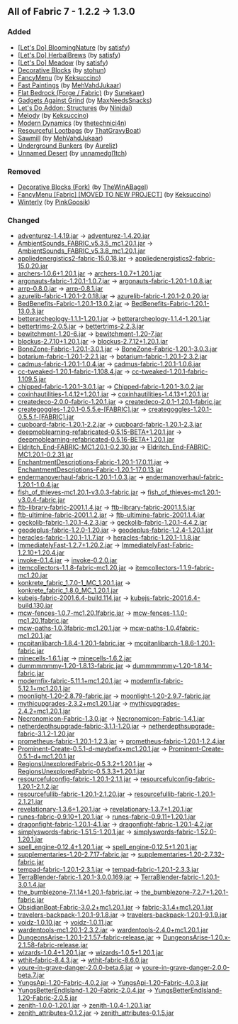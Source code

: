 ## All of Fabric 7 - 1.2.2 -> 1.3.0

### Added

  * [[Let's Do] BloomingNature](https://www.curseforge.com/minecraft/mc-mods/bloomingnature) (by [satisfy](https://www.curseforge.com/members/satisfy/projects))
  * [[Let's Do] HerbalBrews](https://www.curseforge.com/minecraft/mc-mods/lets-do-herbal-brews) (by [satisfy](https://www.curseforge.com/members/satisfy/projects))
  * [[Let's Do] Meadow](https://www.curseforge.com/minecraft/mc-mods/lets-do-meadow) (by [satisfy](https://www.curseforge.com/members/satisfy/projects))
  * [Decorative Blocks](https://www.curseforge.com/minecraft/mc-mods/decorative-blocks) (by [stohun](https://www.curseforge.com/members/stohun/projects))
  * [FancyMenu](https://www.curseforge.com/minecraft/mc-mods/fancymenu) (by [Keksuccino](https://www.curseforge.com/members/Keksuccino/projects))
  * [Fast Paintings](https://www.curseforge.com/minecraft/mc-mods/fast-paintings) (by [MehVahdJukaar](https://www.curseforge.com/members/MehVahdJukaar/projects))
  * [Flat Bedrock (Forge / Fabric)](https://www.curseforge.com/minecraft/mc-mods/flat-bedrock) (by [Sunekaer](https://www.curseforge.com/members/Sunekaer/projects))
  * [Gadgets Against Grind](https://www.curseforge.com/minecraft/mc-mods/gag) (by [MaxNeedsSnacks](https://www.curseforge.com/members/MaxNeedsSnacks/projects))
  * [Let's Do Addon: Structures](https://www.curseforge.com/minecraft/mc-mods/lets-do-addon-structures) (by [Ninjdai](https://www.curseforge.com/members/Ninjdai/projects))
  * [Melody](https://www.curseforge.com/minecraft/mc-mods/melody) (by [Keksuccino](https://www.curseforge.com/members/Keksuccino/projects))
  * [Modern Dynamics](https://www.curseforge.com/minecraft/mc-mods/modern-dynamics) (by [thetechnici4n](https://www.curseforge.com/members/thetechnici4n/projects))
  * [Resourceful Lootbags](https://www.curseforge.com/minecraft/mc-mods/resourceful-lootbags) (by [ThatGravyBoat](https://www.curseforge.com/members/ThatGravyBoat/projects))
  * [Sawmill](https://www.curseforge.com/minecraft/mc-mods/sawmill) (by [MehVahdJukaar](https://www.curseforge.com/members/MehVahdJukaar/projects))
  * [Underground Bunkers](https://www.curseforge.com/minecraft/mc-mods/underground-bunkers) (by [Aureljz](https://www.curseforge.com/members/Aureljz/projects))
  * [Unnamed Desert](https://www.curseforge.com/minecraft/mc-mods/unnamed-desert) (by [unnamedgl1tch](https://www.curseforge.com/members/unnamedgl1tch/projects))

### Removed

  * [Decorative Blocks (Fork)](https://www.curseforge.com/minecraft/mc-mods/decorative-blocks-fork) (by [TheWinABagel](https://www.curseforge.com/members/TheWinABagel/projects))
  * [FancyMenu [Fabric] [MOVED TO NEW PROJECT]](https://www.curseforge.com/minecraft/mc-mods/fancymenu-fabric) (by [Keksuccino](https://www.curseforge.com/members/Keksuccino/projects))
  * [Winterly](https://www.curseforge.com/minecraft/mc-mods/winterly) (by [PinkGoosik](https://www.curseforge.com/members/PinkGoosik/projects))

### Changed

  * [adventurez-1.4.19.jar](https://www.curseforge.com/minecraft/mc-mods/adventurez/files/4728085) -> [adventurez-1.4.20.jar](https://www.curseforge.com/minecraft/mc-mods/adventurez/files/5043014)
  * [AmbientSounds_FABRIC_v5.3.5_mc1.20.1.jar](https://www.curseforge.com/minecraft/mc-mods/ambientsounds/files/4887927) -> [AmbientSounds_FABRIC_v5.3.8_mc1.20.1.jar](https://www.curseforge.com/minecraft/mc-mods/ambientsounds/files/5056172)
  * [appliedenergistics2-fabric-15.0.18.jar](https://www.curseforge.com/minecraft/mc-mods/applied-energistics-2/files/4997777) -> [appliedenergistics2-fabric-15.0.20.jar](https://www.curseforge.com/minecraft/mc-mods/applied-energistics-2/files/5032126)
  * [archers-1.0.6+1.20.1.jar](https://www.curseforge.com/minecraft/mc-mods/archers/files/4873384) -> [archers-1.0.7+1.20.1.jar](https://www.curseforge.com/minecraft/mc-mods/archers/files/5031606)
  * [argonauts-fabric-1.20.1-1.0.7.jar](https://www.curseforge.com/minecraft/mc-mods/argonauts/files/4944412) -> [argonauts-fabric-1.20.1-1.0.8.jar](https://www.curseforge.com/minecraft/mc-mods/argonauts/files/5073367)
  * [arrp-0.8.0.jar](https://www.curseforge.com/minecraft/mc-mods/arrp/files/4706509) -> [arrp-0.8.1.jar](https://www.curseforge.com/minecraft/mc-mods/arrp/files/5018841)
  * [azurelib-fabric-1.20.1-2.0.18.jar](https://www.curseforge.com/minecraft/mc-mods/azurelib/files/4978793) -> [azurelib-fabric-1.20.1-2.0.20.jar](https://www.curseforge.com/minecraft/mc-mods/azurelib/files/5069934)
  * [BedBenefits-Fabric-1.20.1-13.0.2.jar](https://www.curseforge.com/minecraft/mc-mods/bed-benefits/files/4714732) -> [BedBenefits-Fabric-1.20.1-13.0.3.jar](https://www.curseforge.com/minecraft/mc-mods/bed-benefits/files/5057449)
  * [betterarcheology-1.1.1-1.20.1.jar](https://www.curseforge.com/minecraft/mc-mods/better-archeology/files/4952165) -> [betterarcheology-1.1.4-1.20.1.jar](https://www.curseforge.com/minecraft/mc-mods/better-archeology/files/5074873)
  * [bettertrims-2.0.5.jar](https://www.curseforge.com/minecraft/mc-mods/better-trims/files/4874502) -> [bettertrims-2.2.3.jar](https://www.curseforge.com/minecraft/mc-mods/better-trims/files/5072208)
  * [bewitchment-1.20-6.jar](https://www.curseforge.com/minecraft/mc-mods/bewitchment/files/4712975) -> [bewitchment-1.20-7.jar](https://www.curseforge.com/minecraft/mc-mods/bewitchment/files/5017964)
  * [blockus-2.7.10+1.20.1.jar](https://www.curseforge.com/minecraft/mc-mods/blockus/files/4954628) -> [blockus-2.7.12+1.20.1.jar](https://www.curseforge.com/minecraft/mc-mods/blockus/files/5067058)
  * [BoneZone-Fabric-1.20.1-3.0.1.jar](https://www.curseforge.com/minecraft/mc-mods/bone-zone/files/4722731) -> [BoneZone-Fabric-1.20.1-3.0.3.jar](https://www.curseforge.com/minecraft/mc-mods/bone-zone/files/5038086)
  * [botarium-fabric-1.20.1-2.2.1.jar](https://www.curseforge.com/minecraft/mc-mods/botarium/files/4831435) -> [botarium-fabric-1.20.1-2.3.2.jar](https://www.curseforge.com/minecraft/mc-mods/botarium/files/5066855)
  * [cadmus-fabric-1.20.1-1.0.4.jar](https://www.curseforge.com/minecraft/mc-mods/cadmus/files/4991172) -> [cadmus-fabric-1.20.1-1.0.6.jar](https://www.curseforge.com/minecraft/mc-mods/cadmus/files/5072700)
  * [cc-tweaked-1.20.1-fabric-1.108.4.jar](https://www.curseforge.com/minecraft/mc-mods/cc-tweaked/files/4823492) -> [cc-tweaked-1.20.1-fabric-1.109.5.jar](https://www.curseforge.com/minecraft/mc-mods/cc-tweaked/files/5072631)
  * [chipped-fabric-1.20.1-3.0.1.jar](https://www.curseforge.com/minecraft/mc-mods/chipped/files/4634858) -> [Chipped-fabric-1.20.1-3.0.2.jar](https://www.curseforge.com/minecraft/mc-mods/chipped/files/5075737)
  * [coxinhautilities-1.4.12+1.20.1.jar](https://www.curseforge.com/minecraft/mc-mods/coxinha-utilities/files/4782377) -> [coxinhautilities-1.4.13+1.20.1.jar](https://www.curseforge.com/minecraft/mc-mods/coxinha-utilities/files/5021524)
  * [createdeco-2.0.0-fabric-1.20.1.jar](https://www.curseforge.com/minecraft/mc-mods/create-deco-fabric/files/4931869) -> [createdeco-2.0.1-1.20.1-fabric.jar](https://www.curseforge.com/minecraft/mc-mods/create-deco-fabric/files/5050591)
  * [creategoggles-1.20.1-0.5.5.e-[FABRIC].jar](https://www.curseforge.com/minecraft/mc-mods/create-goggles/files/4803194) -> [creategoggles-1.20.1-0.5.5.f-[FABRIC].jar](https://www.curseforge.com/minecraft/mc-mods/create-goggles/files/5063150)
  * [cupboard-fabric-1.20.1-2.2.jar](https://www.curseforge.com/minecraft/mc-mods/cupboard/files/4979374) -> [cupboard-fabric-1.20.1-2.3.jar](https://www.curseforge.com/minecraft/mc-mods/cupboard/files/5063789)
  * [deepmoblearning-refabricated-0.5.15-BETA+1.20.1.jar](https://www.curseforge.com/minecraft/mc-mods/deep-mob-learning-refabricated/files/4857532) -> [deepmoblearning-refabricated-0.5.16-BETA+1.20.1.jar](https://www.curseforge.com/minecraft/mc-mods/deep-mob-learning-refabricated/files/5032813)
  * [Eldritch_End-FABRIC-MC1.20.1-0.2.30.jar](https://www.curseforge.com/minecraft/mc-mods/eldritch-end/files/4932414) -> [Eldritch_End-FABRIC-MC1.20.1-0.2.31.jar](https://www.curseforge.com/minecraft/mc-mods/eldritch-end/files/5035580)
  * [EnchantmentDescriptions-Fabric-1.20.1-17.0.11.jar](https://www.curseforge.com/minecraft/mc-mods/enchantment-descriptions/files/4975191) -> [EnchantmentDescriptions-Fabric-1.20.1-17.0.13.jar](https://www.curseforge.com/minecraft/mc-mods/enchantment-descriptions/files/5015030)
  * [endermanoverhaul-fabric-1.20.1-1.0.3.jar](https://www.curseforge.com/minecraft/mc-mods/enderman-overhaul/files/4895681) -> [endermanoverhaul-fabric-1.20.1-1.0.4.jar](https://www.curseforge.com/minecraft/mc-mods/enderman-overhaul/files/5019622)
  * [fish_of_thieves-mc1.20.1-v3.0.3-fabric.jar](https://www.curseforge.com/minecraft/mc-mods/fish-of-thieves/files/4958329) -> [fish_of_thieves-mc1.20.1-v3.0.4-fabric.jar](https://www.curseforge.com/minecraft/mc-mods/fish-of-thieves/files/5058745)
  * [ftb-library-fabric-2001.1.4.jar](https://www.curseforge.com/minecraft/mc-mods/ftb-library-fabric/files/4864328) -> [ftb-library-fabric-2001.1.5.jar](https://www.curseforge.com/minecraft/mc-mods/ftb-library-fabric/files/5051952)
  * [ftb-ultimine-fabric-2001.1.2.jar](https://www.curseforge.com/minecraft/mc-mods/ftb-ultimine-fabric/files/4597011) -> [ftb-ultimine-fabric-2001.1.4.jar](https://www.curseforge.com/minecraft/mc-mods/ftb-ultimine-fabric/files/5005004)
  * [geckolib-fabric-1.20.1-4.2.3.jar](https://www.curseforge.com/minecraft/mc-mods/geckolib/files/4756690) -> [geckolib-fabric-1.20.1-4.4.2.jar](https://www.curseforge.com/minecraft/mc-mods/geckolib/files/5060411)
  * [geodeplus-fabric-1.2.0-1.20.jar](https://www.curseforge.com/minecraft/mc-mods/geode-plus/files/4590943) -> [geodeplus-fabric-1.2.4-1.20.1.jar](https://www.curseforge.com/minecraft/mc-mods/geode-plus/files/4876638)
  * [heracles-fabric-1.20.1-1.1.7.jar](https://www.curseforge.com/minecraft/mc-mods/heracles/files/4957762) -> [heracles-fabric-1.20.1-1.1.8.jar](https://www.curseforge.com/minecraft/mc-mods/heracles/files/5047317)
  * [ImmediatelyFast-1.2.7+1.20.2.jar](https://www.curseforge.com/minecraft/mc-mods/immediatelyfast/files/4855541) -> [ImmediatelyFast-Fabric-1.2.10+1.20.4.jar](https://www.curseforge.com/minecraft/mc-mods/immediatelyfast/files/5076081)
  * [invoke-0.1.4.jar](https://www.curseforge.com/minecraft/mc-mods/invocations-spell-engine/files/4929376) -> [invoke-0.2.0.jar](https://www.curseforge.com/minecraft/mc-mods/invocations-spell-engine/files/5033446)
  * [itemcollectors-1.1.8-fabric-mc1.20.jar](https://www.curseforge.com/minecraft/mc-mods/item-collectors/files/4625330) -> [itemcollectors-1.1.9-fabric-mc1.20.jar](https://www.curseforge.com/minecraft/mc-mods/item-collectors/files/5002805)
  * [konkrete_fabric_1.7.0-1_MC_1.20.1.jar](https://www.curseforge.com/minecraft/mc-mods/konkrete-fabric/files/4805619) -> [konkrete_fabric_1.8.0_MC_1.20.1.jar](https://www.curseforge.com/minecraft/mc-mods/konkrete-fabric/files/5028401)
  * [kubejs-fabric-2001.6.4-build.114.jar](https://www.curseforge.com/minecraft/mc-mods/kubejs/files/4948966) -> [kubejs-fabric-2001.6.4-build.130.jar](https://www.curseforge.com/minecraft/mc-mods/kubejs/files/5064769)
  * [mcw-fences-1.0.7-mc1.20.1fabric.jar](https://www.curseforge.com/minecraft/mc-mods/macaws-fences-and-walls/files/4605516) -> [mcw-fences-1.1.0-mc1.20.1fabric.jar](https://www.curseforge.com/minecraft/mc-mods/macaws-fences-and-walls/files/5045032)
  * [mcw-paths-1.0.3fabric-mc1.20.1.jar](https://www.curseforge.com/minecraft/mc-mods/macaws-paths-and-pavings/files/4585104) -> [mcw-paths-1.0.4fabric-mc1.20.1.jar](https://www.curseforge.com/minecraft/mc-mods/macaws-paths-and-pavings/files/5054857)
  * [mcpitanlibarch-1.8.4-1.20.1-fabric.jar](https://www.curseforge.com/minecraft/mc-mods/mcpitanlibarch/files/4905805) -> [mcpitanlibarch-1.8.6-1.20.1-fabric.jar](https://www.curseforge.com/minecraft/mc-mods/mcpitanlibarch/files/5069434)
  * [minecells-1.6.1.jar](https://www.curseforge.com/minecraft/mc-mods/minecells/files/4997123) -> [minecells-1.6.2.jar](https://www.curseforge.com/minecraft/mc-mods/minecells/files/5010215)
  * [dummmmmmy-1.20-1.8.13-fabric.jar](https://www.curseforge.com/minecraft/mc-mods/mmmmmmmmmmmm/files/4930215) -> [dummmmmmy-1.20-1.8.14-fabric.jar](https://www.curseforge.com/minecraft/mc-mods/mmmmmmmmmmmm/files/5051317)
  * [modernfix-fabric-5.11.1+mc1.20.1.jar](https://www.curseforge.com/minecraft/mc-mods/modernfix/files/4980928) -> [modernfix-fabric-5.12.1+mc1.20.1.jar](https://www.curseforge.com/minecraft/mc-mods/modernfix/files/5027103)
  * [moonlight-1.20-2.8.79-fabric.jar](https://www.curseforge.com/minecraft/mc-mods/selene/files/5000806) -> [moonlight-1.20-2.9.7-fabric.jar](https://www.curseforge.com/minecraft/mc-mods/selene/files/5068159)
  * [mythicupgrades-2.3.2+mc1.20.1.jar](https://www.curseforge.com/minecraft/mc-mods/mythic-upgrades/files/4817527) -> [mythicupgrades-2.4.2+mc1.20.1.jar](https://www.curseforge.com/minecraft/mc-mods/mythic-upgrades/files/5058565)
  * [Necronomicon-Fabric-1.3.0.jar](https://www.curseforge.com/minecraft/mc-mods/necronomicon/files/4857981) -> [Necronomicon-Fabric-1.4.1.jar](https://www.curseforge.com/minecraft/mc-mods/necronomicon/files/5041803)
  * [netherdepthsupgrade-fabric-3.1.1-1.20.jar](https://www.curseforge.com/minecraft/mc-mods/nether-depths-upgrade/files/4815048) -> [netherdepthsupgrade-fabric-3.1.2-1.20.jar](https://www.curseforge.com/minecraft/mc-mods/nether-depths-upgrade/files/5026086)
  * [prometheus-fabric-1.20.1-1.2.3.jar](https://www.curseforge.com/minecraft/mc-mods/prometheus/files/4937058) -> [prometheus-fabric-1.20.1-1.2.4.jar](https://www.curseforge.com/minecraft/mc-mods/prometheus/files/5072559)
  * [Prominent-Create-0.5.1-d-maybefix+mc1.20.1.jar](https://www.curseforge.com/minecraft/mc-mods/prominent-create/files/4895793) -> [Prominent-Create-0.5.1-d+mc1.20.1.jar](https://www.curseforge.com/minecraft/mc-mods/prominent-create/files/5051183)
  * [RegionsUnexploredFabric-0.5.3.2+1.20.1.jar](https://www.curseforge.com/minecraft/mc-mods/regions-unexplored/files/4968690) -> [RegionsUnexploredFabric-0.5.3.3+1.20.1.jar](https://www.curseforge.com/minecraft/mc-mods/regions-unexplored/files/5012053)
  * [resourcefulconfig-fabric-1.20.1-2.1.1.jar](https://www.curseforge.com/minecraft/mc-mods/resourceful-config/files/5001773) -> [resourcefulconfig-fabric-1.20.1-2.1.2.jar](https://www.curseforge.com/minecraft/mc-mods/resourceful-config/files/5020442)
  * [resourcefullib-fabric-1.20.1-2.1.20.jar](https://www.curseforge.com/minecraft/mc-mods/resourceful-lib/files/4973824) -> [resourcefullib-fabric-1.20.1-2.1.21.jar](https://www.curseforge.com/minecraft/mc-mods/resourceful-lib/files/5070630)
  * [revelationary-1.3.6+1.20.1.jar](https://www.curseforge.com/minecraft/mc-mods/revelationary/files/4940008) -> [revelationary-1.3.7+1.20.1.jar](https://www.curseforge.com/minecraft/mc-mods/revelationary/files/5062851)
  * [runes-fabric-0.9.10+1.20.1.jar](https://www.curseforge.com/minecraft/mc-mods/rune-crafting/files/4695960) -> [runes-fabric-0.9.11+1.20.1.jar](https://www.curseforge.com/minecraft/mc-mods/rune-crafting/files/5032348)
  * [dragonfight-fabric-1.20.1-4.1.jar](https://www.curseforge.com/minecraft/mc-mods/savage-ender-dragon/files/4751119) -> [dragonfight-fabric-1.20.1-4.2.jar](https://www.curseforge.com/minecraft/mc-mods/savage-ender-dragon/files/5064916)
  * [simplyswords-fabric-1.51.5-1.20.1.jar](https://www.curseforge.com/minecraft/mc-mods/simply-swords/files/4814160) -> [simplyswords-fabric-1.52.0-1.20.1.jar](https://www.curseforge.com/minecraft/mc-mods/simply-swords/files/5064135)
  * [spell_engine-0.12.4+1.20.1.jar](https://www.curseforge.com/minecraft/mc-mods/spell-engine/files/4873380) -> [spell_engine-0.12.5+1.20.1.jar](https://www.curseforge.com/minecraft/mc-mods/spell-engine/files/5031430)
  * [supplementaries-1.20-2.7.17-fabric.jar](https://www.curseforge.com/minecraft/mc-mods/supplementaries/files/4995506) -> [supplementaries-1.20-2.7.32-fabric.jar](https://www.curseforge.com/minecraft/mc-mods/supplementaries/files/5068153)
  * [tempad-fabric-1.20.1-2.3.1.jar](https://www.curseforge.com/minecraft/mc-mods/tempad/files/4972958) -> [tempad-fabric-1.20.1-2.3.3.jar](https://www.curseforge.com/minecraft/mc-mods/tempad/files/5008919)
  * [TerraBlender-fabric-1.20.1-3.0.0.169.jar](https://www.curseforge.com/minecraft/mc-mods/terrablender-fabric/files/4647092) -> [TerraBlender-fabric-1.20.1-3.0.1.4.jar](https://www.curseforge.com/minecraft/mc-mods/terrablender-fabric/files/5068219)
  * [the_bumblezone-7.1.14+1.20.1-fabric.jar](https://www.curseforge.com/minecraft/mc-mods/the-bumblezone-fabric/files/4992399) -> [the_bumblezone-7.2.7+1.20.1-fabric.jar](https://www.curseforge.com/minecraft/mc-mods/the-bumblezone-fabric/files/5075092)
  * [ObsidianBoat-Fabric-3.0.2+mc1.20.1.jar](https://www.curseforge.com/minecraft/mc-mods/theobsidianboat/files/4668019) -> [fabric-3.1.4+mc1.20.1.jar](https://www.curseforge.com/minecraft/mc-mods/theobsidianboat/files/5076276)
  * [travelers-backpack-1.20.1-9.1.8.jar](https://www.curseforge.com/minecraft/mc-mods/travelers-backpack-fabric/files/4836270) -> [travelers-backpack-1.20.1-9.1.9.jar](https://www.curseforge.com/minecraft/mc-mods/travelers-backpack-fabric/files/4989864)
  * [voidz-1.0.10.jar](https://www.curseforge.com/minecraft/mc-mods/voidz/files/4732006) -> [voidz-1.0.11.jar](https://www.curseforge.com/minecraft/mc-mods/voidz/files/5043021)
  * [wardentools-mc1.20.1-2.3.2.jar](https://www.curseforge.com/minecraft/mc-mods/warden-tools/files/4740823) -> [wardentools-2.4.0+mc1.20.1.jar](https://www.curseforge.com/minecraft/mc-mods/warden-tools/files/5049791)
  * [DungeonsArise-1.20.1-2.1.57-fabric-release.jar](https://www.curseforge.com/minecraft/mc-mods/when-dungeons-arise-fabric/files/4799321) -> [DungeonsArise-1.20.x-2.1.58-fabric-release.jar](https://www.curseforge.com/minecraft/mc-mods/when-dungeons-arise-fabric/files/4983906)
  * [wizards-1.0.4+1.20.1.jar](https://www.curseforge.com/minecraft/mc-mods/wizards/files/4873388) -> [wizards-1.0.5+1.20.1.jar](https://www.curseforge.com/minecraft/mc-mods/wizards/files/5031488)
  * [wthit-fabric-8.4.3.jar](https://www.curseforge.com/minecraft/mc-mods/wthit/files/4889898) -> [wthit-fabric-8.6.0.jar](https://www.curseforge.com/minecraft/mc-mods/wthit/files/5073536)
  * [youre-in-grave-danger-2.0.0-beta.6.jar](https://www.curseforge.com/minecraft/mc-mods/youre-in-grave-danger/files/4963454) -> [youre-in-grave-danger-2.0.0-beta.7.jar](https://www.curseforge.com/minecraft/mc-mods/youre-in-grave-danger/files/5050843)
  * [YungsApi-1.20-Fabric-4.0.2.jar](https://www.curseforge.com/minecraft/mc-mods/yungs-api-fabric/files/4769521) -> [YungsApi-1.20-Fabric-4.0.3.jar](https://www.curseforge.com/minecraft/mc-mods/yungs-api-fabric/files/5070642)
  * [YungsBetterEndIsland-1.20-Fabric-2.0.4.jar](https://www.curseforge.com/minecraft/mc-mods/yungs-better-end-island-fabric/files/4769483) -> [YungsBetterEndIsland-1.20-Fabric-2.0.5.jar](https://www.curseforge.com/minecraft/mc-mods/yungs-better-end-island-fabric/files/5055745)
  * [zenith-1.0.0-1.20.1.jar](https://www.curseforge.com/minecraft/mc-mods/zenith/files/4995521) -> [zenith-1.0.4-1.20.1.jar](https://www.curseforge.com/minecraft/mc-mods/zenith/files/5068263)
  * [zenith_attributes-0.1.2.jar](https://www.curseforge.com/minecraft/mc-mods/zenith-attributes/files/4995510) -> [zenith_attributes-0.1.5.jar](https://www.curseforge.com/minecraft/mc-mods/zenith-attributes/files/5068184)

